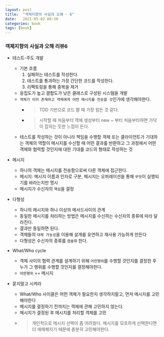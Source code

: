 ```yaml
---
layout: post
title:  "객체지향의 사실과 오해 - 6"
date:   2021-05-02 09:30
categories: book
tags: [book]
---
```

### 객체지향의 사실과 오해 리뷰6
    
* 테스트-주도 개발
    - 기본 흐름 
        1. 실패하는 테스트를 작성한다.
        2. 테스트를 통과하는 가장 간단한 코드를 작성한다.
        3. 리팩토링을 통해 중복을 제거
    - 응집도가 높고 결합도가 낮은 클래스로 구성된 시스템을 개발
    - `객체가 이미 존재하고 객체에게 어떤 메시지를 전송할 것`인가에 생각해야한다.
        - > TDD 기반으로 코드 짤 때 가장 힘든 것 같다.
        - > 시작할 때 처음부터 객체 생성부터 new ~ 부터 처음부터하면 가닥이 잡히는 듯한 느낌이 든다.
    - 테스트를 작성하는 것이 아니라 책임을 수행할 객체 또는 클라이언트가 기대하는 객체의 역할이 메시지를 수신할 때 어떤 결과를 반환하고 그 과정에서 어떤 객체와 협력할 것인지에 대한 기대를 코드의 형태로 작성하는 것

* 메시지
    - 하나의 객체는 메시지를 전송함으로써 다른 객체에 접근한다.
    - 메시지: 메시지 이름과 인자로 구분, 메시지는 오퍼레이션을 통해 `무엇`이 실행되기를 바라는지만 명시
    - 메시지가 수신자의 `책임`을 결정

* 다형성
    - 하나의 메시지와 하나 이상의 메서드사이의 관계
    - 동일한 메시지를 처리하는 방법은 메시지를 수신하는 수신자의 종류에 따라 달라진다.
    - 결과만 동일하면 된다.
    - 객체들의 `대체 가능성`을 이용해 설계를 유연하고 재사용 가능하게 만든다
    - 다형성은 수신자의 종류를 `캡슐화` 한다.

* What/Who cycle
    - 객체 사이의 협력 관계를 설계하기 위해 `어떤행위`를 수행할 것인지를 결정한 후 누가 그 행위를 수행할 것인지를 결정해야한다.
    - `어떤행위` == 메시지

* 묻지말고 시켜라
    - What/Who 사이클은 어떤 객체가 필요한지 생각하지말고, 먼저 메시지를 고민해야한다
    - 메시지를 결정하기 전까지는 객체에 관해 고민하지 않는다.
    - 메시지가 결정된 후 메시지를 처리할 객체를 고민
    - > 개인적으로 메시지 선택이 좀 어려웠다. 메시지를 모호하게 선택한다면 더 애매해지기 때문에 충분히 고민해야한다.